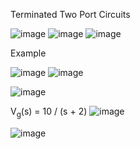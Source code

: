 Terminated Two Port Circuits 

![image](https://github.com/user-attachments/assets/9219f5ef-9496-40c6-8a1a-98ec8027706c)
![image](https://github.com/user-attachments/assets/572646a4-6ecb-4a5d-b94b-767a8dbfdf43)
![image](https://github.com/user-attachments/assets/7316347a-73ee-44db-90f3-71071e7e5bc4)

Example 

![image](https://github.com/user-attachments/assets/23c011d4-90f5-41a5-b202-17240b276ae7)
![image](https://github.com/user-attachments/assets/c8ef8ffc-3de1-4840-90a5-d5a14fb5d2b8)

![image](https://github.com/user-attachments/assets/379dd679-3db6-49a5-aaa5-d7079d590adb)

V<sub>g</sub>(s) = 10 / (s + 2)
![image](https://github.com/user-attachments/assets/2ca2fdd8-3d60-43fb-a5c9-bb658617e51d)

![image](https://github.com/user-attachments/assets/461077f5-957e-4fbb-8662-5c82971aa020)

